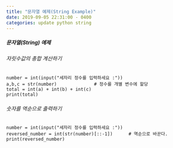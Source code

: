 ```yaml
---
title: "문자열 예제(String Example)"
date: 2019-09-05 22:31:00 - 0400
categories: update python string
---
```


##### 문자열(String) 예제

###### 자릿수값의 총합 계산하기

```
number = int(input("세자리 정수를 입력하세요 :"))
a,b,c = str(number)              # 정수를 개별 변수에 할당
total = int(a) + int(b) + int(c)
print(total)
```

###### 숫자를 역순으로 출력하기

```
number = int(input("세자리 정수를 입력하세요 :"))
reversed_number = int(str(number)[::-1])      # 역순으로 바꾼다.
print(reversed_number)
